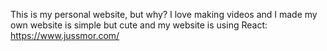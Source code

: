 This is my personal website, but why? I love making videos and I made my own website is simple but cute and my website is using React: https://www.jussmor.com/
